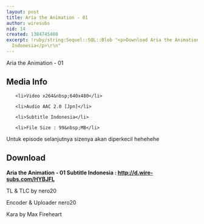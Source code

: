 ```yaml
---
layout: post
title: Aria the Animation - 01
author: wiresubs
nid: 14
created: 1384745400
excerpt: !ruby/string:Sequel::SQL::Blob "<p>Download Aria the Animation 01 Subtitle
  Indonesia</p>\r\n"
---
```

<p class="rtecenter">Aria the Animation - 01</p>

<h2>Media Info</h2>

<ul>
	<li>Video x264&nbsp;640x480</li>
	<li>Audio AAC 2.0 [Jpn]</li>
	<li>Subtitle Indonesia</li>
	<li>File Size : 99&nbsp;MB</li>
</ul>

<p class="rtecenter">Untuk episode selanjutnya sizenya akan diperkecil hehehehe</p>

<h2>Download</h2>

<p><strong>Aria the Animation - 01&nbsp;</strong><strong>Subtitle Indonesia<strong>&nbsp;:&nbsp;</strong><a href="http://d.wire-subs.com/HYBJFL">http://d.wire-subs.com/HYBJFL</a></strong></p>

<p>TL &amp; TLC by nero20<br />
Encoder &amp; Uploader nero20<br />
Kara by Max Fireheart</p>
